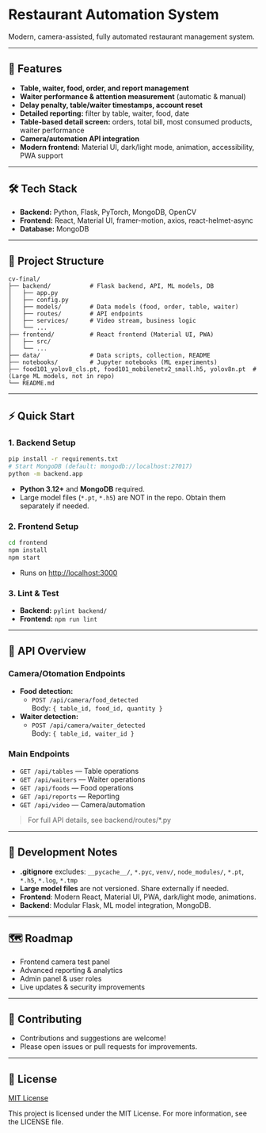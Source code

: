# Restaurant Automation System

Modern, camera-assisted, fully automated restaurant management system.

---

## 🚀 Features
- **Table, waiter, food, order, and report management**
- **Waiter performance & attention measurement** (automatic & manual)
- **Delay penalty, table/waiter timestamps, account reset**
- **Detailed reporting:** filter by table, waiter, food, date
- **Table-based detail screen:** orders, total bill, most consumed products, waiter performance
- **Camera/automation API integration**
- **Modern frontend:** Material UI, dark/light mode, animation, accessibility, PWA support

---

## 🛠️ Tech Stack
- **Backend:** Python, Flask, PyTorch, MongoDB, OpenCV
- **Frontend:** React, Material UI, framer-motion, axios, react-helmet-async
- **Database:** MongoDB

---

## 📁 Project Structure
```
cv-final/
├── backend/           # Flask backend, API, ML models, DB
│   ├── app.py
│   ├── config.py
│   ├── models/        # Data models (food, order, table, waiter)
│   ├── routes/        # API endpoints
│   ├── services/      # Video stream, business logic
│   └── ...
├── frontend/          # React frontend (Material UI, PWA)
│   ├── src/
│   └── ...
├── data/              # Data scripts, collection, README
├── notebooks/         # Jupyter notebooks (ML experiments)
├── food101_yolov8_cls.pt, food101_mobilenetv2_small.h5, yolov8n.pt  # (Large ML models, not in repo)
└── README.md
```

---

## ⚡ Quick Start

### 1. Backend Setup
```bash
pip install -r requirements.txt
# Start MongoDB (default: mongodb://localhost:27017)
python -m backend.app
```
- **Python 3.12+** and **MongoDB** required.
- Large model files (`*.pt`, `*.h5`) are NOT in the repo. Obtain them separately if needed.

### 2. Frontend Setup
```bash
cd frontend
npm install
npm start
```
- Runs on [http://localhost:3000](http://localhost:3000)

### 3. Lint & Test
- **Backend:** `pylint backend/`
- **Frontend:** `npm run lint`

---

## 📡 API Overview

### Camera/Otomation Endpoints
- **Food detection:**
  - `POST /api/camera/food_detected`  
    Body: `{ table_id, food_id, quantity }`
- **Waiter detection:**
  - `POST /api/camera/waiter_detected`  
    Body: `{ table_id, waiter_id }`

### Main Endpoints
- `GET /api/tables`   — Table operations
- `GET /api/waiters`  — Waiter operations
- `GET /api/foods`    — Food operations
- `GET /api/reports`  — Reporting
- `GET /api/video`    — Camera/automation

> For full API details, see backend/routes/*.py

---

## 📝 Development Notes
- **.gitignore** excludes: `__pycache__/`, `*.pyc`, `venv/`, `node_modules/`, `*.pt`, `*.h5`, `*.log`, `*.tmp`
- **Large model files** are not versioned. Share externally if needed.
- **Frontend**: Modern React, Material UI, PWA, dark/light mode, animations.
- **Backend**: Modular Flask, ML model integration, MongoDB.

---

## 🗺️ Roadmap
- Frontend camera test panel
- Advanced reporting & analytics
- Admin panel & user roles
- Live updates & security improvements

---

## 🤝 Contributing
- Contributions and suggestions are welcome!
- Please open issues or pull requests for improvements.

---

## 📄 License
[MIT License](LICENSE)

This project is licensed under the MIT License. For more information, see the LICENSE file. 